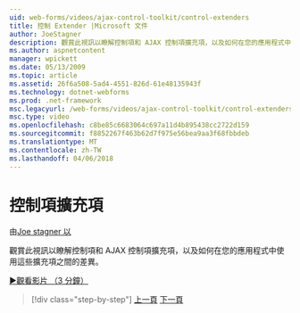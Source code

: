```yaml
---
uid: web-forms/videos/ajax-control-toolkit/control-extenders
title: 控制 Extender |Microsoft 文件
author: JoeStagner
description: 觀賞此視訊以瞭解控制項和 AJAX 控制項擴充項，以及如何在您的應用程式中使用這些擴充項之間的差異。
ms.author: aspnetcontent
manager: wpickett
ms.date: 05/13/2009
ms.topic: article
ms.assetid: 26f6a508-5ad4-4551-826d-61e48135943f
ms.technology: dotnet-webforms
ms.prod: .net-framework
msc.legacyurl: /web-forms/videos/ajax-control-toolkit/control-extenders
msc.type: video
ms.openlocfilehash: c8be85c6683064c697a11d4b895438cc2722d159
ms.sourcegitcommit: f8852267f463b62d7f975e56bea9aa3f68fbbdeb
ms.translationtype: MT
ms.contentlocale: zh-TW
ms.lasthandoff: 04/06/2018
---
```

<a name="control-extenders"></a>控制項擴充項
====================
由[Joe stagner 以](https://github.com/JoeStagner)

觀賞此視訊以瞭解控制項和 AJAX 控制項擴充項，以及如何在您的應用程式中使用這些擴充項之間的差異。

[&#9654;觀看影片 （3 分鐘）](https://channel9.msdn.com/Blogs/ASP-NET-Site-Videos/control-extenders)

> [!div class="step-by-step"]
> [上一頁](utilize-the-ajax-rating-control-in-the-aspnet-toolkit.md)
> [下一頁](color-picker.md)
